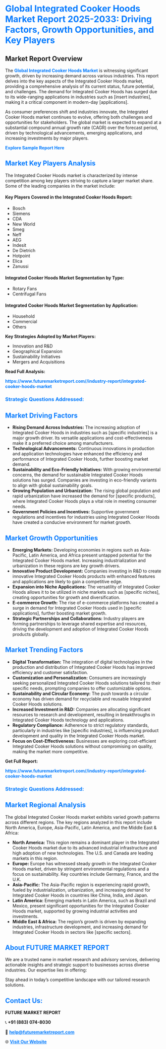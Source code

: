 <h1 style="color: #007BFF;">Global Integrated Cooker Hoods Market Report 2025-2033: Driving Factors, Growth Opportunities, and Key Players</h1>

<section id="overview">
<h2>Market Report Overview</h2>
<p>The <a href="https://www.futuremarketreport.com//industry-report/integrated-cooker-hoods-market" style="color: #007BFF; text-decoration: none;"><strong>Global Integrated Cooker Hoods Market</strong></a> is witnessing significant growth, driven by increasing demand across various industries. This report delves into the key aspects of the Integrated Cooker Hoods market, providing a comprehensive analysis of its current status, future potential, and challenges. The demand for Integrated Cooker Hoods has surged due to its wide-ranging applications in industries such as [insert industries], making it a critical component in modern-day [applications].</p>
<p>As consumer preferences shift and industries innovate, the Integrated Cooker Hoods market continues to evolve, offering both challenges and opportunities for stakeholders. The global market is expected to expand at a substantial compound annual growth rate (CAGR) over the forecast period, driven by technological advancements, emerging applications, and increasing investments by major players.</p>
</section>

<section id="overview">
<p><a href="https://www.futuremarketreport.com//request-sample/reportId=52444" style="color: #007BFF; text-decoration: none;"><strong>Explore Sample Report Here</strong></a></p>
</section>

<section id="key-players">
<h2 style="color: #007BFF;">Market Key Players Analysis</h2>
<p>The Integrated Cooker Hoods market is characterized by intense competition among key players striving to capture a larger market share. Some of the leading companies in the market include:</p>
<h4>Key Players Covered in the Integrated Cooker Hoods Report:</h4>
<ul><li>Bosch</li><li>Siemens</li><li>CDA</li><li>New World</li><li>Smeg</li><li>Neff</li><li>AEG</li><li>Indesit</li><li>De Dietrich</li><li>Hotpoint</li><li>Elica</li><li>Zanussi</li></ul>
<h4>Integrated Cooker Hoods Market Segmentation by Type:</h4>
<ul><li>Rotary Fans</li><li>Centrifugal Fans</li></ul>

<h4>Integrated Cooker Hoods Market Segmentation by Application:</h4>
<ul><li>Household</li><li>Commercial</li><li>Others</li></ul>
<p><strong>Key Strategies Adopted by Market Players:</strong></p>
<ul>
<li>Innovation and R&D</li>
<li>Geographical Expansion</li>
<li>Sustainability Initiatives</li>
<li>Mergers and Acquisitions</li>
</ul>
</section>

<section>
<p><strong>Read Full Analysis: </strong></p><a href="https://www.futuremarketreport.com//industry-report/integrated-cooker-hoods-market" style="color: #007BFF; text-decoration: none;"><strong>https://www.futuremarketreport.com//industry-report/integrated-cooker-hoods-market</strong></a>
<h3 style="color: #007BFF;">Strategic Questions Addressed:</h3>
</section>

<section id="driving-factors">
<h2 style="color: #007BFF;">Market Driving Factors</h2>
<ul>
<li><strong>Rising Demand Across Industries:</strong> The increasing adoption of Integrated Cooker Hoods in industries such as [specific industries] is a major growth driver. Its versatile applications and cost-effectiveness make it a preferred choice among manufacturers.</li>
<li><strong>Technological Advancements:</strong> Continuous innovations in production and application technologies have enhanced the efficiency and performance of Integrated Cooker Hoods, further boosting market demand.</li>
<li><strong>Sustainability and Eco-Friendly Initiatives:</strong> With growing environmental concerns, the demand for sustainable Integrated Cooker Hoods solutions has surged. Companies are investing in eco-friendly variants to align with global sustainability goals.</li>
<li><strong>Growing Population and Urbanization:</strong> The rising global population and rapid urbanization have increased the demand for [specific products], where Integrated Cooker Hoods plays a vital role in meeting consumer needs.</li>
<li><strong>Government Policies and Incentives:</strong> Supportive government regulations and incentives for industries using Integrated Cooker Hoods have created a conducive environment for market growth.</li>
</ul>
</section>

<section id="growth-opportunities">
<h2 style="color: #007BFF;">Market Growth Opportunities</h2>
<ul>
<li><strong>Emerging Markets:</strong> Developing economies in regions such as Asia-Pacific, Latin America, and Africa present untapped potential for the Integrated Cooker Hoods market. Increasing industrialization and urbanization in these regions are key growth drivers.</li>
<li><strong>Innovative Product Development:</strong> Companies investing in R&D to create innovative Integrated Cooker Hoods products with enhanced features and applications are likely to gain a competitive edge.</li>
<li><strong>Expansion into Niche Applications:</strong> The versatility of Integrated Cooker Hoods allows it to be utilized in niche markets such as [specific niches], creating opportunities for growth and diversification.</li>
<li><strong>E-commerce Growth:</strong> The rise of e-commerce platforms has created a surge in demand for Integrated Cooker Hoods used in [specific applications], further boosting market growth.</li>
<li><strong>Strategic Partnerships and Collaborations:</strong> Industry players are forming partnerships to leverage shared expertise and resources, driving the development and adoption of Integrated Cooker Hoods products globally.</li>
</ul>
</section>

<section id="trending-factors">
<h2 style="color: #007BFF;">Market Trending Factors</h2>
<ul>
<li><strong>Digital Transformation:</strong> The integration of digital technologies in the production and distribution of Integrated Cooker Hoods has improved efficiency and customer satisfaction.</li>
<li><strong>Customization and Personalization:</strong> Consumers are increasingly seeking personalized Integrated Cooker Hoods solutions tailored to their specific needs, prompting companies to offer customizable options.</li>
<li><strong>Sustainability and Circular Economy:</strong> The push towards a circular economy has driven demand for recyclable and reusable Integrated Cooker Hoods solutions.</li>
<li><strong>Increased Investment in R&D:</strong> Companies are allocating significant resources to research and development, resulting in breakthroughs in Integrated Cooker Hoods technology and applications.</li>
<li><strong>Regulatory Compliance:</strong> Adherence to strict regulatory standards, particularly in industries like [specific industries], is influencing product development and quality in the Integrated Cooker Hoods market.</li>
<li><strong>Focus on Cost-Effectiveness:</strong> Businesses are exploring cost-efficient Integrated Cooker Hoods solutions without compromising on quality, making the market more competitive.</li>
</ul>
</section>

<section>
<p><strong>Get Full Report: </strong></p><a href="https://www.futuremarketreport.com//industry-report/integrated-cooker-hoods-market" style="color: #007BFF; text-decoration: none;"><strong>https://www.futuremarketreport.com//industry-report/integrated-cooker-hoods-market</strong></a>
<h3 style="color: #007BFF;">Strategic Questions Addressed:</h3>
</section>


<section id="regional-analysis">
<h2 style="color: #007BFF;">Market Regional Analysis</h2>
<p>The global Integrated Cooker Hoods market exhibits varied growth patterns across different regions. The key regions analyzed in this report include North America, Europe, Asia-Pacific, Latin America, and the Middle East & Africa:</p>
<ul>
<li><strong>North America:</strong> This region remains a dominant player in the Integrated Cooker Hoods market due to its advanced industrial infrastructure and high adoption of new technologies. The U.S. and Canada are leading markets in this region.</li>
<li><strong>Europe:</strong> Europe has witnessed steady growth in the Integrated Cooker Hoods market, driven by stringent environmental regulations and a focus on sustainability. Key countries include Germany, France, and the U.K.</li>
<li><strong>Asia-Pacific:</strong> The Asia-Pacific region is experiencing rapid growth, fueled by industrialization, urbanization, and increasing demand for Integrated Cooker Hoods in countries like China, India, and Japan.</li>
<li><strong>Latin America:</strong> Emerging markets in Latin America, such as Brazil and Mexico, present significant opportunities for the Integrated Cooker Hoods market, supported by growing industrial activities and investments.</li>
<li><strong>Middle East & Africa:</strong> The region’s growth is driven by expanding industries, infrastructure development, and increasing demand for Integrated Cooker Hoods in sectors like [specific sectors].</li>
</ul>
</section>

<footer>
<h2 style="color: #007BFF;">About FUTURE MARKET REPORT</h2>
<p>We are a trusted name in market research and advisory services, delivering actionable insights and strategic support to businesses across diverse industries. Our expertise lies in offering:</p>

<p>Stay ahead in today’s competitive landscape with our tailored research solutions.</p>

<h2 style="color: #007BFF;">Contact Us:</h2>
<p><strong>FUTURE MARKET REPORT</strong></p>
<p>📞 <strong>+91 (883) 074-8030</strong></p>
<p>📧 <strong><a href="mailto:help@futuremarketreport.com" style="color: #007BFF;">help@futuremarketreport.com</a></strong></p>
<p>🌐 <strong><a href="https://www.futuremarketreport.com/" style="color: #007BFF;">Visit Our Website</a></strong></p>
</footer>